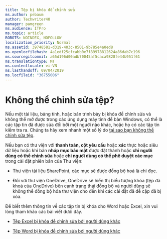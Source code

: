 ```yaml
---
title: Tệp bị khóa để chỉnh sửa
ms.author: pebaum
author: Techwriter40
manager: pamgreen
ms.audience: ITPro
ms.topic: article
ROBOTS: NOINDEX, NOFOLLOW
localization_priority: Normal
ms.assetid: 39748581-d319-403c-8501-9b785e4a0ed8
ms.openlocfilehash: 4a1edf25cfcabb0e7f89978812624a86dab7c196
ms.sourcegitcommit: a65d196d00adb70045af5caca9828fe44b951f61
ms.translationtype: MT
ms.contentlocale: vi-VN
ms.lasthandoff: 09/04/2019
ms.locfileid: "36755006"
---
```

# <a name="cant-edit-files"></a>Không thể chỉnh sửa tệp? 

Nếu một tài liệu, bảng tính, hoặc bản trình bày bị khóa để chỉnh sửa và không thể mở được trong các ứng dụng máy tính để bàn Windows, có thể là các tập tin đã được sửa đổi bởi một người nào khác, hoặc họ có các tập tin kiểm tra ra. Chúng ta hãy xem nhanh một số lý do [tại sao bạn không thể chỉnh sửa tệp](https://support.office.com/article/why-can-t-i-edit-this-file-97315f48-aa5e-49d3-a4ae-a14b73daf87b).

Nếu bạn có thư viện với **thanh toán, cột yêu cầu** hoặc **xác** thực hoặc siêu dữ liệu hoặc khi bản **nháp mục bảo mật** được đặt thành hoặc **chỉ người dùng có thể chỉnh sửa** hoặc **chỉ người dùng có thể phê duyệt các mục** trong cài đặt phiên bản của Thư viện:

- Thư viện tài liệu SharePoint, các mục sẽ được đồng bộ hoá là chỉ đọc.

- Đối với thư viện OneDrive, OneDrive sẽ hiển thị biểu tượng khóa (tệp đã khoá của OneDrive) bên cạnh trạng thái đồng bộ và người dùng sẽ không thể đồng bộ hóa thư viện cho đến khi các cài đặt đã đề cập đã bị xóa. 

Để biết thêm thông tin về các tập tin bị khóa cho Word hoặc Excel, xin vui lòng tham khảo các bài viết dưới đây.

- [Tệp Excel bị khóa để chỉnh sửa bởi người dùng khác](https://support.office.com/article/Excel-file-is-locked-for-editing-by-another-user-6fa93887-2c2c-45f0-abcc-31b04aed68b3)

- [Tệp Word bị khóa để chỉnh sửa bởi người dùng khác](https://support.microsoft.com/help/313472/the-document-is-locked-for-editing-by-another-user-error-message-when)